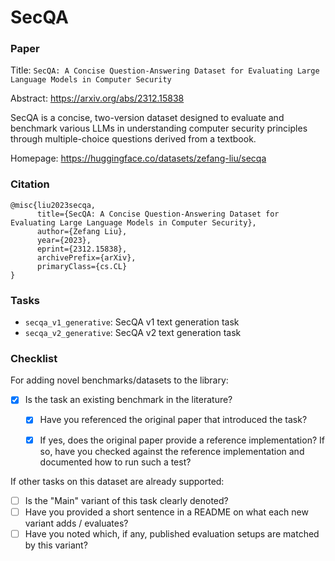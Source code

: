 # SecQA

### Paper

Title: `SecQA: A Concise Question-Answering Dataset for Evaluating Large Language Models in Computer Security`

Abstract: https://arxiv.org/abs/2312.15838

SecQA is a concise, two-version dataset designed to evaluate and benchmark various LLMs in understanding computer security principles through multiple-choice questions derived from a textbook.

Homepage: https://huggingface.co/datasets/zefang-liu/secqa


### Citation

```
@misc{liu2023secqa,
      title={SecQA: A Concise Question-Answering Dataset for Evaluating Large Language Models in Computer Security}, 
      author={Zefang Liu},
      year={2023},
      eprint={2312.15838},
      archivePrefix={arXiv},
      primaryClass={cs.CL}
}
```

### Tasks

* `secqa_v1_generative`: SecQA v1 text generation task
* `secqa_v2_generative`: SecQA v2 text generation task

### Checklist

For adding novel benchmarks/datasets to the library:
* [X] Is the task an existing benchmark in the literature?
  * [X] Have you referenced the original paper that introduced the task?
  * [X] If yes, does the original paper provide a reference implementation? If so, have you checked against the reference implementation and documented how to run such a test?


If other tasks on this dataset are already supported:
* [ ] Is the "Main" variant of this task clearly denoted?
* [ ] Have you provided a short sentence in a README on what each new variant adds / evaluates?
* [ ] Have you noted which, if any, published evaluation setups are matched by this variant?
